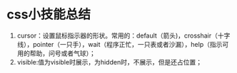 # css小技能总结

1. cursor：设置鼠标指示器的形状。常用的：default（箭头)，crosshair（十字线），pointer（一只手），wait（程序正忙，一只表或者沙漏），help（指示可用的帮助，问号或者气球）；
2. visible:值为visible时展示，为hidden时，不展示，但是还占位置；
